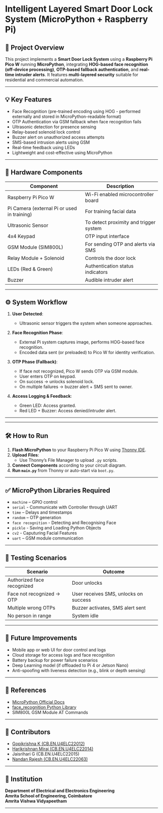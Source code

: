 # Intelligent Layered Smart Door Lock System (MicroPython + Raspberry Pi)

## 📌 Project Overview

This project implements a **Smart Door Lock System** using a **Raspberry Pi Pico W** running **MicroPython**, integrating **HOG-based face recognition (off-device processing)**, **OTP-based fallback authentication**, and **real-time intruder alerts**. It features **multi-layered security** suitable for residential and commercial automation.

---

## 💡 Key Features

- Face Recognition (pre-trained encoding using HOG - performed externally and stored in MicroPython-readable format)
- OTP Authentication via GSM fallback when face recognition fails
- Ultrasonic detection for presence sensing
- Relay-based solenoid lock control
- Buzzer alert on unauthorized access attempts
- SMS-based intrusion alerts using GSM
- Real-time feedback using LEDs
- Lightweight and cost-effective using MicroPython

---

## 🧰 Hardware Components

| Component         | Description                              |
|-------------------|------------------------------------------|
| Raspberry Pi Pico W | Wi-Fi enabled microcontroller board    |
| Pi Camera (external Pi or used in training) | For training facial data |
| Ultrasonic Sensor | To detect proximity and trigger system   |
| 4x4 Keypad        | OTP input interface                      |
| GSM Module (SIM800L) | For sending OTP and alerts via SMS    |
| Relay Module + Solenoid | Controls the door lock              |
| LEDs (Red & Green)| Authentication status indicators         |
| Buzzer            | Audible intruder alert                   |

---

## ⚙️ System Workflow

1. **User Detected**:
   - Ultrasonic sensor triggers the system when someone approaches.

2. **Face Recognition Phase**:
   - External Pi system captures image, performs HOG-based face recognition.
   - Encoded data sent (or preloaded) to Pico W for identity verification.

3. **OTP Phase (Fallback)**:
   - If face not recognized, Pico W sends OTP via GSM module.
   - User enters OTP on keypad.
   - On success → unlocks solenoid lock.  
   - On multiple failures → buzzer alert + SMS sent to owner.

4. **Access Logging & Feedback**:
   - Green LED: Access granted.
   - Red LED + Buzzer: Access denied/intruder alert.

---

---

## 🛠️ How to Run

1. **Flash MicroPython** to your Raspberry Pi Pico W using [Thonny IDE](https://thonny.org/).
2. **Upload Files**:
   - Use Thonny’s File Manager to upload `.py` scripts.
3. **Connect Components** according to your circuit diagram.
4. **Run `main.py`** from Thonny or auto-start via `boot.py`.

---

## ✅ MicroPython Libraries Required

- `machine` – GPIO control
- `serial` - Communicate with Controller through UART
- `time` – Delays and timestamps  
- `random` – OTP generation  
- `face recognition` - Detecting and Recognising Face
- `pickle` - Saving and Loading Python Objects
- `cv2` - Caputuring Facial Features
- `uart` – GSM module communication  

---

## 🧪 Testing Scenarios

| Scenario                        | Outcome                          |
|---------------------------------|----------------------------------|
| Authorized face recognized      | Door unlocks                     |
| Face not recognized → OTP       | User receives SMS, unlocks on success |
| Multiple wrong OTPs             | Buzzer activates, SMS alert sent |
| No person in range              | System idle                      |

---

## 🔮 Future Improvements

- Mobile app or web UI for door control and logs
- Cloud storage for access logs and face recognition
- Battery backup for power failure scenarios
- Deep Learning model (if offloaded to Pi 4 or Jetson Nano)
- Anti-spoofing with liveness detection (e.g., blink or depth sensing)

---

## 📜 References

- [MicroPython Official Docs](https://docs.micropython.org/)
- [face_recognition Python Library](https://github.com/ageitgey/face_recognition)
- SIM800L GSM Module AT Commands

---

## 👥 Contributors

- [Gopikrishna K (CB.EN.U4ELC22012)](https://github.com/vcgopi2k04)  
- [Harikrishnan Miraj (CB.EN.U4ELC22014)](https://github.com/hxrik)
- Jaisrihari G (CB.EN.U4ELC22015)  
- [Nandan Rajesh (CB.EN.U4ELC22063)](https://github.com/nandanrajesh)  

---

## 🏫 Institution

**Department of Electrical and Electronics Engineering**  
**Amrita School of Engineering, Coimbatore**  
**Amrita Vishwa Vidyapeetham**

---



